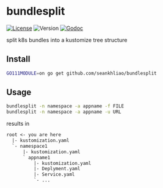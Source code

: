 # bundlesplit

[![License](https://img.shields.io/github/license/seankhliao/bundlesplit.svg?style=flat-square)](LICENSE)
![Version](https://img.shields.io/github/v/tag/seankhliao/bundlesplit?sort=semver&style=flat-square)
[![Godoc](http://img.shields.io/badge/godoc-reference-blue.svg?style=flat-square)](https://godoc.org/github.com/seankhliao/bundlesplit)

split k8s bundles into a kustomize tree structure

## Install

```bash
GO111MODULE=on go get github.com/seankhliao/bundlesplit
```

## Usage

```bash
bundlesplit -n namespace -a appname -f FILE
bundlesplit -n namespace -a appname -u URL
```

results in

```txt
root <- you are here
  |- kustomization.yaml
  `- namespace1
      |- kustomization.yaml
      ` appname1
          |- kustomization.yaml
          |- Deplyment.yaml
          |- Service.yaml
          `- ...
```
